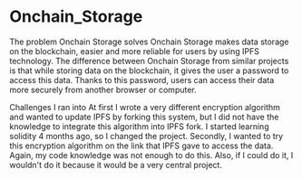 # Onchain_Storage
The problem Onchain Storage solves
Onchain Storage makes data storage on the blockchain, easier and more reliable for users by using IPFS technology. The difference between Onchain Storage from similar projects is that while storing data on the blockchain, it gives the user a password to access this data. Thanks to this password, users can access their data more securely from another browser or computer.

Challenges I ran into
At first I wrote a very different encryption algorithm and wanted to update IPFS by forking this system, but I did not have the knowledge to integrate this algorithm into IPFS fork. I started learning solidity 4 months ago, so I changed the project. Secondly, I wanted to try this encryption algorithm on the link that IPFS gave to access the data. Again, my code knowledge was not enough to do this. Also, if I could do it, I wouldn't do it because it would be a very central project.
